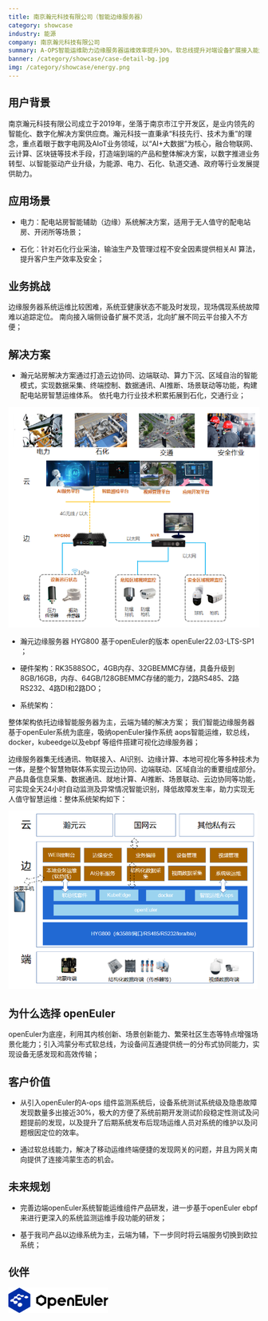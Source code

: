 ```yaml
---
title: 南京瀚元科技有限公司（智能边缘服务器）
category: showcase
industry: 能源
company: 南京瀚元科技有限公司
summary: A-OPS智能运维助力边缘服务器运维效率提升30%，软总线提升对端设备扩展接入能力；
banner: /category/showcase/case-detail-bg.jpg
img: /category/showcase/energy.png
---
```


## 用户背景

南京瀚元科技有限公司成立于2019年，坐落于南京市江宁开发区，是业内领先的智能化、数字化解决方案供应商。瀚元科技一直秉承“科技先行、技术为重”的理念，重点着眼于数字电网及AIoT业务领域，以“AI+大数据”为核心，融合物联网、云计算、区块链等技术手段，打造端到端的产品和整体解决方案，以数字推进业务转型、以智能驱动产业升级，为能源、电力、石化、轨道交通、政府等行业发展提供助力。

## 应用场景

-   电力：配电站房智能辅助（边缘）系统解决方案，适用于无人值守的配电站房、开闭所等场景；

-   石化：针对石化行业采油，输油生产及管理过程不安全因素提供相关AI 算法，提升客户生产效率及安全；

## 业务挑战

边缘服务器系统运维比较困难，系统亚健康状态不能及时发现，现场偶现系统故障难以追踪定位。 南向接入端侧设备扩展不灵活，北向扩展不同云平台接入不方便；

## 解决方案



-   瀚元站房解决方案通过打造云边协同、边端联动、算力下沉、区域自治的智能模式，实现数据采集、终端控制、数据通讯、AI推断、场景联动等功能，构建配电站房智慧运维体系。 依托电力行业技术积累拓展到石化，交通行业；

<div class="case-img"><img src="./media/image1.png"  ></div>



-   瀚元边缘服务器 HYG800 基于openEuler的版本 openEuler22.03-LTS-SP1 ；

-   硬件架构：RK3588SOC，4GB内存、32GBEMMC存储，具备升级到8GB/16GB，内存、64GB/128GBEMMC存储的能力，2路RS485、2路RS232、4路DI和2路DO；

-   系统架构：

整体架构依托边缘智能服务器为主，云端为辅的解决方案； 我们智能边缘服务器基于openEuler系统为底座，吸纳openEuler操作系统 aops智能运维，软总线，docker，kubeedge以及ebpf 等组件搭建可视化边缘服务器；

边缘服务器集无线通讯、物联接入、AI识别、边缘计算、本地可视化等多种技术为一体，是整个智慧物联体系实现云边协同、边端联动、区域自治的重要组成部分。产品具备信息采集、数据通讯、就地计算、AI推断、场景联动、云边协同等功能，可实现全天24小时自动监测及异常情况智能识别，降低故障发生率，助力实现无人值守智慧运维：整体系统架构如下：

<div class="case-img"><img src="./media/image2.png" width="500" >

## 为什么选择 openEuler

openEuler为底座，利用其内核创新、场景创新能力、繁荣社区生态等特点增强场景化能力；引入鸿蒙分布式软总线，为设备间互通提供统一的分布式协同能力，实现设备无感发现和高效传输；



## 客户价值

-   从引入openEuler的A-ops 组件监测系统后，设备系统测试系统级及隐患故障发现数量多出接近30%，极大的方便了系统前期开发测试阶段稳定性测试及问题提前的发现，以及提升了后期系统发布后现场运维人员对系统的维护以及问题根因定位的效率。

-   通过软总线能力，解决了移动运维终端便捷的发现网关的问题，并且为网关南向提供了连接鸿蒙生态的机会。

## 未来规划

-   完善边端openEuler系统智能运维组件产品研发，进一步基于openEuler ebpf 来进行更深入的系统监测运维手段功能的研发；

-   基于我司产品以边缘系统为主，云端为辅，下一步同时将云端服务切换到欧拉系统；

## 伙伴


<div class="case-img"><img src="./media/logo.png" width="200" >